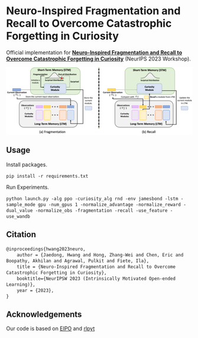# Neuro-Inspired Fragmentation and Recall to Overcome Catastrophic Forgetting in Curiosity

Official implementation for **[Neuro-Inspired Fragmentation and Recall to Overcome Catastrophic Forgetting in Curiosity](http://arxiv.org/abs/2310.17537)** (NeurIPS 2023 Workshop).


<p align="center">
  <img align="middle" src="./assets/architecture.png" alt="Architecture"/>
</p>

## Usage
Install packages.

```
pip install -r requirements.txt
```

Run Experiments.

```
python launch.py -alg ppo -curiosity_alg rnd -env jamesbond -lstm -sample_mode gpu -num_gpus 1 -normalize_advantage -normalize_reward -dual_value -normalize_obs -fragmentation -recall -use_feature -use_wandb
```


## Citation
```
@inproceedings{hwang2023neuro,
    author = {Jaedong, Hwang and Hong, Zhang-Wei and Chen, Eric and Boopathy, Akhilan and Agrawal, Pulkit and Fiete, Ila},
    title = {Neuro-Inspired Fragmentation and Recall to Overcome Catastrophic Forgetting in Curiosity},
    booktitle={NeurIPSW 2023 (Intrinsically Motivated Open-ended Learning)},
    year = {2023},
}   
```

## Acknowledgements
Our code is based on [EIPO](https://github.com/Improbable-AI/eipo) and [rlpyt](https://github.com/astooke/rlpyt)
